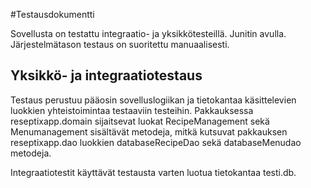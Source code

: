 #Testausdokumentti 

Sovellusta on testattu integraatio- ja yksikkötesteillä. Junitin avulla.
Järjestelmätason testaus on suoritettu manuaalisesti. 
 
## Yksikkö- ja integraatiotestaus

Testaus perustuu pääosin sovelluslogiikan ja tietokantaa käsittelevien luokkien yhteistoimintaa testaaviin testeihin.
Pakkauksessa reseptixapp.domain
sijaitsevat luokat RecipeManagement sekä Menumanagement sisältävät metodeja, mitkä
kutsuvat pakkauksen reseptixapp.dao luokkien  databaseRecipeDao sekä databaseMenudao metodeja. 

Integraatiotestit käyttävät testausta varten luotua tietokantaa testi.db. 



